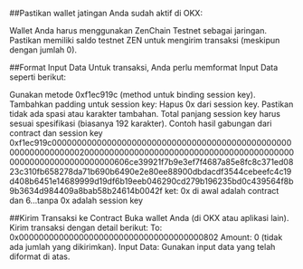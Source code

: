 ##Pastikan wallet jatingan Anda sudah aktif di OKX:

Wallet Anda harus menggunakan ZenChain Testnet sebagai jaringan.
Pastikan memiliki saldo testnet ZEN untuk mengirim transaksi (meskipun dengan jumlah 0).

##Format Input Data
Untuk transaksi, Anda perlu memformat Input Data seperti berikut:

Gunakan metode 0xf1ec919c (method untuk binding session key).
Tambahkan padding untuk session key:
Hapus 0x dari session key.
Pastikan tidak ada spasi atau karakter tambahan.
Total panjang session key harus sesuai spesifikasi (biasanya 192 karakter).
Contoh hasil gabungan dari contract dan session key
0xf1ec919c000000000000000000000000000000000000000000000000000000000000002000000000000000000000000000000000000000000000000000000000000000606ce39921f7b9e3ef7f4687a85e8fc8c371ed0823c310fb658278da71b690b6490e2e80ee88900dbdacdf3544cebeefc4c19d408b6451e14689999d19df6b19eeb046290cd279b196235bd0c439564f8b9b3634d984409a8bab58b24614b0042f
ket: 0x di awal adalah contract dan 6...tanpa 0x adalah session key

##Kirim Transaksi ke Contract
Buka wallet Anda (di OKX atau aplikasi lain).
Kirim transaksi dengan detail berikut:
To:
0x0000000000000000000000000000000000000802
Amount:
0 (tidak ada jumlah yang dikirimkan).
Input Data:
Gunakan input data yang telah diformat di atas.
